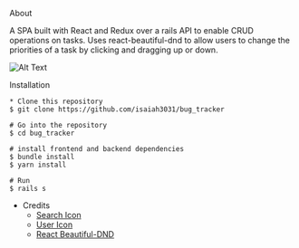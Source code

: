 About

A SPA built with React and Redux over a rails API to enable CRUD operations on tasks. Uses react-beautiful-dnd to allow users to change the priorities of a task by clicking and dragging up or down. 

 ![Alt Text](https://media.giphy.com/media/8va6qu4xs7Gt42znN7/giphy.gif)
 
Installation
```
* Clone this repository
$ git clone https://github.com/isaiah3031/bug_tracker

# Go into the repository
$ cd bug_tracker

# install frontend and backend dependencies 
$ bundle install
$ yarn install

# Run  
$ rails s
```

* Credits
    - [Search Icon](iconfinder.com)
    - [User Icon](iconfinder.com)
    - [React Beautiful-DND](https://github.com/atlassian/react-beautiful-dnd)
